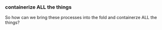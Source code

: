 ### containerize ALL the things

So how can we bring these processes into the fold and containerze ALL the things?